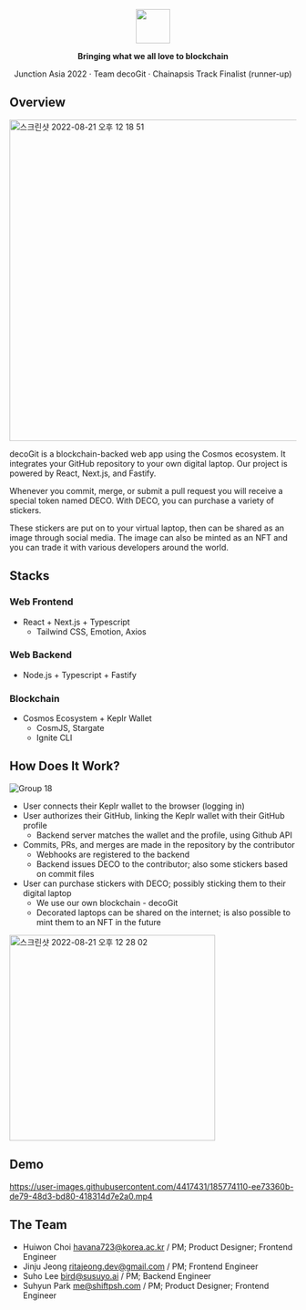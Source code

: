 <p align="center">
  <img height="60" src="https://user-images.githubusercontent.com/4417431/185773833-ba17b773-044f-4d1f-9fff-47a7f4f610da.png">
</p>

<p align="center">
<b>Bringing what we all love to blockchain</b>
</p>

<p align="center">
Junction Asia 2022 &middot; Team decoGit &middot; Chainapsis Track Finalist (runner-up)
</p>

## Overview

<img width="564" alt="스크린샷 2022-08-21 오후 12 18 51" src="https://user-images.githubusercontent.com/4417431/185773894-3dd13279-592a-4d7b-91b5-1de61f15c1ff.png">

decoGit is a blockchain-backed web app using the Cosmos ecosystem. It integrates your GitHub repository to your own digital laptop. Our project is powered by React, Next.js, and Fastify.

Whenever you commit, merge, or submit a pull request you will receive a special token named DECO. With DECO, you can purchase a variety of stickers.

These stickers are put on to your virtual laptop, then can be shared as an image through social media. The image can also be minted as an NFT and you can trade it with various developers around the world.

## Stacks

### Web Frontend

* React + Next.js + Typescript
  * Tailwind CSS, Emotion, Axios

### Web Backend

* Node.js + Typescript + Fastify

### Blockchain

* Cosmos Ecosystem + Keplr Wallet
  * CosmJS, Stargate
  * Ignite CLI

## How Does It Work?

![Group 18](https://user-images.githubusercontent.com/4417431/185773930-8cc2bf0e-831f-4033-817b-bdfd99a9585d.png)

* User connects their Keplr wallet to the browser (logging in)
* User authorizes their GitHub, linking the Keplr wallet with their GitHub profile
  * Backend server matches the wallet and the profile, using Github API
* Commits, PRs, and merges are made in the repository by the contributor
  * Webhooks are registered to the backend
  * Backend issues DECO to the contributor; also some stickers based on commit files
* User can purchase stickers with DECO; possibly sticking them to their digital laptop
  * We use our own blockchain - decoGit
  * Decorated laptops can be shared on the internet; is also possible to mint them to an NFT in the future
  
<img width="361" alt="스크린샷 2022-08-21 오후 12 28 02" src="https://user-images.githubusercontent.com/4417431/185774071-3022e277-2418-426a-a3af-d0043f62c58e.png">

## Demo

https://user-images.githubusercontent.com/4417431/185774110-ee73360b-de79-48d3-bd80-418314d7e2a0.mp4

## The Team

* Huiwon Choi <havana723@korea.ac.kr> / PM; Product Designer; Frontend Engineer
* Jinju Jeong <ritajeong.dev@gmail.com> / PM; Frontend Engineer
* Suho Lee <bird@susuyo.ai> / PM; Backend Engineer
* Suhyun Park <me@shiftpsh.com> / PM; Product Designer; Frontend Engineer

